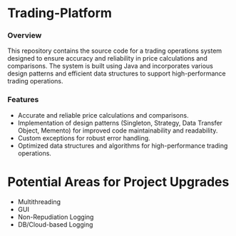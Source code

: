 # Trading-Platform

<h3> Overview </h3>

This repository contains the source code for a trading operations system designed to ensure accuracy and reliability in price calculations and comparisons. The system is built using Java and incorporates various design patterns and efficient data structures to support high-performance trading operations. <br>

<h3> Features </h3>

- Accurate and reliable price calculations and comparisons. <br>
- Implementation of design patterns (Singleton, Strategy, Data Transfer Object, Memento) for improved code maintainability and readability. <br>
- Custom exceptions for robust error handling. <br>
- Optimized data structures and algorithms for high-performance trading operations. <br>

# Potential Areas for Project Upgrades

- Multithreading
- GUI
- Non-Repudiation Logging
- DB/Cloud-based Logging
